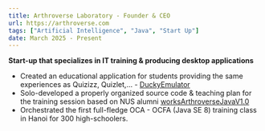 ```yaml
---
title: Arthroverse Laboratory - Founder & CEO
url: https://arthroverse.com
tags: ["Artificial Intelligence", "Java", "Start Up"]
date: March 2025 - Present
---
```

__**Start-up that specializes in IT training & producing desktop applications**__
- Created an educational application for students providing the same experiences as Quizizz, Quizlet,... - [DuckyEmulator](https://github.com/Arthroverse/DuckyEmulator)
- Solo-developed a properly organized source code & teaching plan for the training session based on NUS alumni [worksArthroverseJavaV1.0](https://drive.google.com/drive/folders/1gk9y21f_qVAHXB8xC4LzI9xOfp1L45p0)
- Orchestrated the first full-fledge OCA - OCFA (Java SE 8) training class in Hanoi for 300 high-schoolers.